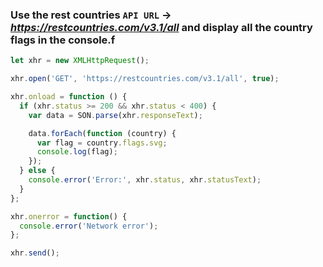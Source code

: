 ###  Use the rest countries `API URL` -> ***https://restcountries.com/v3.1/all***  and display all the country flags in the console.f
```js
let xhr = new XMLHttpRequest();

xhr.open('GET', 'https://restcountries.com/v3.1/all', true);

xhr.onload = function () {
  if (xhr.status >= 200 && xhr.status < 400) {
    var data = SON.parse(xhr.responseText);

    data.forEach(function (country) {
      var flag = country.flags.svg;
      console.log(flag);
    });
  } else {
    console.error('Error:', xhr.status, xhr.statusText);
  }
};

xhr.onerror = function() {
  console.error('Network error');
};

xhr.send();
```

